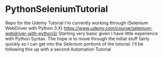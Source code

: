 # PythonSeleniumTutorial
Repo for the Udemy Tutorial I'm currently working through (Selenium WebDriver with Python 3.X)
https://www.udemy.com/course/selenium-webdriver-with-python3/
Starting very basic given I have little experience with Python Syntax. The hope is to move through the initial stuff fairly quickly so I can get into the Selenium portions of the tutorial. I'll be following this up with a second Automation Tutorial
